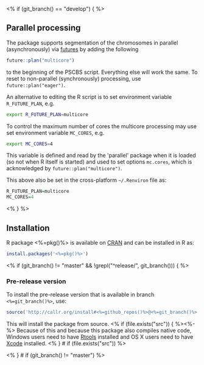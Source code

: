 <% if (git_branch() == "develop") { %>
## Parallel processing
The package supports segmentation of the chromosomes in parallel
(asynchronously) via [futures](https://cran.r-project.org/package=future)
by adding the following
```r
future::plan("multicore")
```
to the beginning of the PSCBS script.  Everything else will work the
same.  To reset to non-parallel (synchronously) processing, use
`future::plan("eager")`.

An alternative to editing the R script is to set environment variable
`R_FUTURE_PLAN`, e.g.
```sh
export R_FUTURE_PLAN=multicore
```
To control the maximum number of cores the multicore processing may
use set environment variable `MC_CORES`, e.g.
```sh
export MC_CORES=4
```
This variable is defined and read by the 'parallel' package when it
is loaded (so not when R itself is started) and used to set options
`mc.cores`, which is acknowledged by `future::plan("multicore")`.

This above also be set in the cross-platform `~/.Renviron` file as:
```r
R_FUTURE_PLAN=multicore
MC_CORES=4
```

<% } %>


## Installation
R package <%=pkg()%> is available on [CRAN](http://cran.r-project.org/package=<%=pkg()%>) and can be installed in R as:
```r
install.packages('<%=pkg()%>')
```

<% if (git_branch() != "master" && !grepl("^release/", git_branch())) { %>
### Pre-release version

To install the pre-release version that is available in branch `<%=git_branch()%>`, use:
```r
source('http://callr.org/install#<%=github_repos()%>@<%=git_branch()%>')
```
This will install the package from source.  <% if (file.exists("src")) { %><%-%>
Because of this and because this package also compiles native code,
Windows users need to have
[Rtools](https://cran.r-project.org/bin/windows/Rtools/) installed and
OS X users need to have [Xcode](https://developer.apple.com/xcode/)
installed.
<% } # if (file.exists("src")) %>

<% } # if (git_branch() != "master") %>
